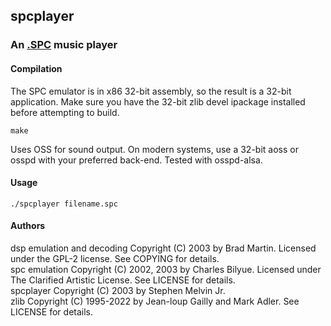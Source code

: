 ## spcplayer
### An [.SPC](www.zophar.net/music/spc.html) music player

#### Compilation

The SPC emulator is in x86 32-bit assembly, so the result is a 32-bit
application.
Make sure you have the 32-bit zlib devel ipackage installed before attempting
to build.


```
make
```

Uses OSS for sound output. On modern systems, use a 32-bit aoss or osspd
with your preferred back-end. Tested with osspd-alsa.

#### Usage
    
```
./spcplayer filename.spc
```

#### Authors

dsp emulation and decoding Copyright (C) 2003 by Brad Martin. Licensed under the GPL-2 license. See COPYING for details.  
spc emulation Copyright (C) 2002, 2003 by Charles Bilyue. Licensed under The Clarified Artistic License. See LICENSE for details.  
spcplayer Copyright (C) 2003 by Stephen Melvin Jr.  
zlib Copyright (C) 1995-2022 by Jean-loup Gailly and Mark Adler. See LICENSE for details.  

